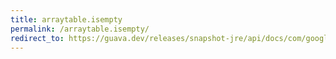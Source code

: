 ```yaml
---
title: arraytable.isempty
permalink: /arraytable.isempty/
redirect_to: https://guava.dev/releases/snapshot-jre/api/docs/com/google/common/collect/ArrayTable.html#isEmpty--
---
```

